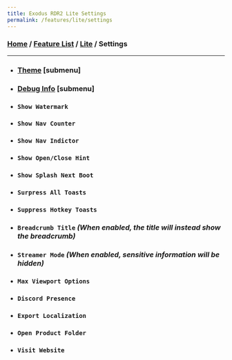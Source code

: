 ```yaml
---
title: Exodus RDR2 Lite Settings
permalink: /features/lite/settings
---
```

### [Home](/) / [Feature List](/features) / [Lite](/features/lite) / Settings
---
- ### [Theme](settings/theme) [submenu]
- ### [Debug Info](settings/debug-info) [submenu]
- ### `Show Watermark`
- ### `Show Nav Counter`
- ### `Show Nav Indictor`
- ### `Show Open/Close Hint`
- ### `Show Splash Next Boot`
- ### `Surpress All Toasts`
- ### `Suppress Hotkey Toasts`
- ### `Breadcrumb Title` *(When enabled, the title will instead show the breadcrumb)*
- ### `Streamer Mode` *(When enabled, sensitive information will be hidden)*
- ### `Max Viewport Options`
- ### `Discord Presence`
- ### `Export Localization`
- ### `Open Product Folder`
- ### `Visit Website`
